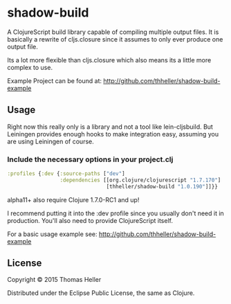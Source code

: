 # shadow-build

A ClojureScript build library capable of compiling multiple output files. It is basically a rewrite of cljs.closure since it assumes to only ever produce one output file.

Its a lot more flexible than cljs.closure which also means its a little more complex to use.

Example Project can be found at: http://github.com/thheller/shadow-build-example

## Usage

Right now this really only is a library and not a tool like lein-cljsbuild. But Leiningen provides enough hooks to make integration easy, assuming you are using Leiningen of course.

### Include the necessary options in your project.clj

```clojure
:profiles {:dev {:source-paths ["dev"]
                 :dependencies [[org.clojure/clojurescript "1.7.170"]
                                [thheller/shadow-build "1.0.190"]]}}
```

alpha11+ also require Clojure 1.7.0-RC1 and up!

I recommend putting it into the :dev profile since you usually don't need it in production. You'll also need to provide ClojureScript itself.

For a basic usage example see: http://github.com/thheller/shadow-build-example

## License

Copyright © 2015 Thomas Heller

Distributed under the Eclipse Public License, the same as Clojure.
